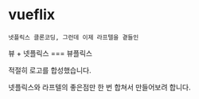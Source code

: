 # vueflix

```
넷플릭스 클론코딩, 그런데 이제 라프텔을 곁들인
```

뷰 + 넷플릭스 === 뷰플릭스

적절히 로고를 합성했습니다.

넷플릭스와 라프텔의 좋은점만 한 번 합쳐서 만들어보려 합니다.

